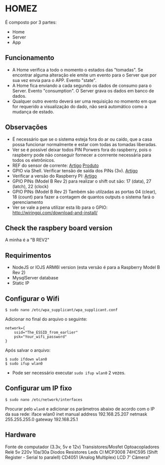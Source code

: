 # HOMEZ
É composto por 3 partes:
- Home
- Server
- App

## Funcionamento
- A Home verifica a todo o momento o estados das "tomadas". Se encontrar alguma alteração ele emite um evento para o Server que por sua vez envia para o APP. Evento "state".
- A Home fica enviando a cada segundo os dados de consumo para o Server. Evento "consumption". O Server grava os dados em banco de dados.
- Qualquer outro evento deverá ser uma requisição no momento em que for requerido a visualização do dado, não será automático como a mudança de estado.

## Observações
- É necessário que se o sistema esteja fora do ar ou caído, que a casa possa funcionar normalmente e estar com todas as tomadas liberadas.
- Ver se é possível deixar todos PIN Porwers fora do raspberry, pois o raspberry pode não conseguir fornecer a conrrente necessária para todos os eletrônicos.
- REF do sensor de corrente: [Artigo](https://dutraleo.wordpress.com/2013/01/29/sensor-de-corrente-acs712-30a/) [Produto](http://produto.mercadolivre.com.br/MLB-653250744-sensor-corrente-30a-arduino-pic-atmega-arm-modulo-_JM)
- GPIO via Shell. Verificar tensão de saída dos PINs (3v). [Artigo](http://luketopia.net/2013/07/28/raspberry-pi-gpio-via-the-shell/)
- Verificar a versão do Raspberry PI: [Artigo](http://www.raspberrypi-spy.co.uk/2012/09/checking-your-raspberry-pi-board-version/)
- GPIO PINs (Model B Rev 2) para realizar o shift out são: 17 (data), 27 (latch), 22 (clock)
- GPIO PINs (Model B Rev 2) Também são utilzadas as portas 04 (clear), 18 (count) para fazer a contagem de quantos outputs o sistema fará o gerenciamento
- Ver se vale a pena utilizar esta lib para o GPIO: http://wiringpi.com/download-and-install/

## Check the raspbery board version
A minha é a "B REV2"

## Requirimentos
- NodeJS or IOJS ARM6l version (esta versão é para a Raspberry Model B Rev 2)
- MysqlServer database
- Static IP

## Configurar o Wifi
    $ sudo nano /etc/wpa_supplicant/wpa_supplicant.conf

Adicionar no final do arquivo o seguinte:

    network={
        ssid="The_ESSID_from_earlier"
        psk="Your_wifi_password"
    }

Após salvar o arquivo:

    $ sudo ifdown wlan0
    $ sudo ifup wlan0

* Pode ser necessário executar `sudo ifup wlan0` 2 vezes.

## Configurar um IP fixo
    $ sudo nano /etc/network/interfaces

Procurar pelo `wlan0` e adicionar os parâmetros abaixo de acordo com o IP da sua rede:
    iface wlan0 inet manual
    address 192.168.25.207
    netmask 255.255.255.0
    gateway 192.168.25.1

## Hardware
Fonte de computador (3.3v, 5v e 12v)
Transistores/Mosfet
Optoacopladores
Relé 5v 220v 10a/30a
Diodos
Resistores
Leds
CI
    MCP3008
    74HC595 (Shift Register - Serial to paralell)
    CD4051 (Analog Multiplex)
LCD 7'
Câmera?
